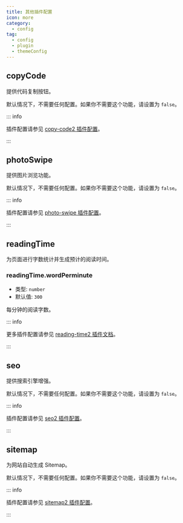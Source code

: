 ```yaml
---
title: 其他插件配置
icon: more
category:
  - config
tag:
  - config
  - plugin
  - themeConfig
---
```


## copyCode <Badge text="默认启用" />

提供代码复制按钮。

默认情况下，不需要任何配置。如果你不需要这个功能，请设置为 `false`。

::: info

插件配置请参见 [copy-code2 插件配置][copy-code-config]。

:::

## photoSwipe <Badge text="默认启用" />

提供图片浏览功能。

默认情况下，不需要任何配置。如果你不需要这个功能，请设置为 `false`。

::: info

插件配置请参见 [photo-swipe 插件配置][photo-swipe-config]。

:::

## readingTime <Badge text="默认启用" />

为页面进行字数统计并生成预计的阅读时间。

### readingTime.wordPerminute

- 类型: `number`
- 默认值: `300`

每分钟的阅读字数。

::: info

更多插件配置请参见 [reading-time2 插件文档][reading-time]。

:::

## seo <Badge text="默认启用" />

提供搜索引擎增强。

默认情况下，不需要任何配置。如果你不需要这个功能，请设置为 `false`。

::: info

插件配置请参见 [seo2 插件配置][seo-config]。

:::

## sitemap <Badge text="默认启用" />

为网站自动生成 Sitemap。

默认情况下，不需要任何配置。如果你不需要这个功能，请设置为 `false`。

::: info

插件配置请参见 [sitemap2 插件配置][sitemap-config]。

:::

[copy-code-config]: https://vuepress-theme-hope.github.io/v2/copy-code/zh/config.html
[feed-config]: https://vuepress-theme-hope.github.io/v2/feed/zh/config/
[photo-swipe-config]: https://vuepress-theme-hope.github.io/v2/photo-swipe/zh/config.html
[reading-time]: https://vuepress-theme-hope.github.io/v2/reading-time/zh/
[seo-config]: https://vuepress-theme-hope.github.io/v2/seo/zh/config.html
[sitemap-config]: https://vuepress-theme-hope.github.io/v2/sitemap/zh/config.html
